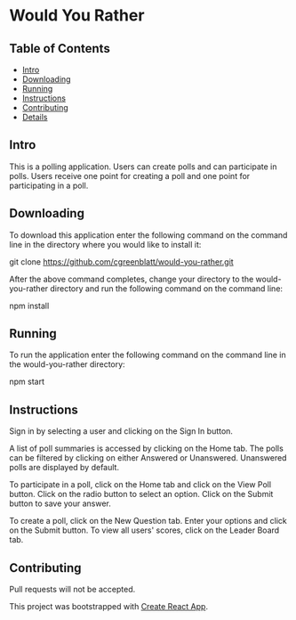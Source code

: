 # Would You Rather

## Table of Contents

* [Intro](#intro)
* [Downloading](#downloading)
* [Running](#running)
* [Instructions](#instructions)
* [Contributing](#contributing)
* [Details](#details)

## Intro

This is a polling application.  Users can create polls and can participate in
polls.  Users receive one point for creating a poll and one point for
participating in a poll.

## Downloading

To download this application enter the following command on the command line in
the directory where you would like to install it:

git clone https://github.com/cgreenblatt/would-you-rather.git

After the above command completes, change your directory to the would-you-rather
directory and run the following command on the command line:

npm install

## Running

To run the application enter the following command on the command line in the
would-you-rather directory:

npm start

## Instructions

Sign in by selecting a user and clicking on the Sign In button.

A list of poll summaries is accessed by clicking on the Home tab.  The polls can
be filtered by clicking on either Answered or Unanswered.  Unanswered polls are
displayed by default.

To participate in a poll, click on the Home tab and click on the View Poll
button.  Click on the radio button to select an option.  Click on the Submit
button to save your answer.

To create a poll, click on the New Question tab.  Enter your options and click
on the Submit button. To view all users' scores, click on the Leader Board tab.

## Contributing

Pull requests will not be accepted.

This project was bootstrapped with [Create React App](https://github.com/facebookincubator/create-react-app).
